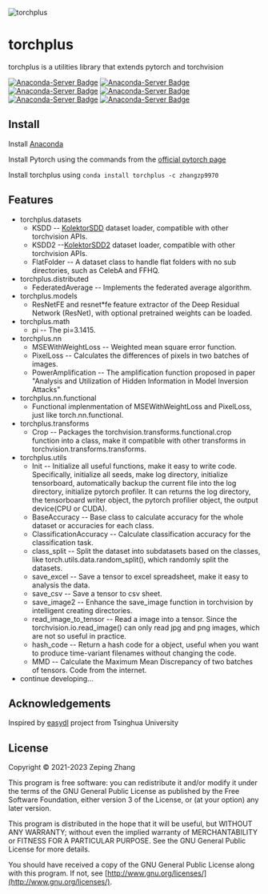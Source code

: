 ![torchplus](./doc/images/torchplus.svg)

# torchplus

torchplus is a utilities library that extends pytorch and torchvision

[![Anaconda-Server Badge](https://anaconda.org/zhangzp9970/torchplus/badges/version.svg)](https://anaconda.org/zhangzp9970/torchplus)
[![Anaconda-Server Badge](https://anaconda.org/zhangzp9970/torchplus/badges/latest_release_date.svg)](https://anaconda.org/zhangzp9970/torchplus)
[![Anaconda-Server Badge](https://anaconda.org/zhangzp9970/torchplus/badges/latest_release_relative_date.svg)](https://anaconda.org/zhangzp9970/torchplus)
[![Anaconda-Server Badge](https://anaconda.org/zhangzp9970/torchplus/badges/platforms.svg)](https://anaconda.org/zhangzp9970/torchplus)
[![Anaconda-Server Badge](https://anaconda.org/zhangzp9970/torchplus/badges/license.svg)](https://anaconda.org/zhangzp9970/torchplus)
[![Anaconda-Server Badge](https://anaconda.org/zhangzp9970/torchplus/badges/downloads.svg)](https://anaconda.org/zhangzp9970/torchplus)

## Install

Install [Anaconda](https://www.anaconda.com/)

Install Pytorch using the commands from the [official pytorch page](https://pytorch.org/)

Install torchplus using `conda install torchplus -c zhangzp9970`

## Features

* torchplus.datasets
  * KSDD -- [KolektorSDD](http://go.vicos.si/kolektorsdd) dataset loader, compatible with other torchvision APIs.
  * KSDD2 --[KolektorSDD2](http://go.vicos.si/kolektorsdd2) dataset loader, compatible with other torchvision APIs.
  * FlatFolder -- A dataset class to handle flat folders with no sub directories, such as CelebA and FFHQ.
* torchplus.distributed
  * FederatedAverage -- Implements the federated average algorithm.
* torchplus.models
  * ResNetFE and resnet*fe feature extractor of the Deep Residual Network (ResNet), with optional pretrained weights can be loaded.
* torchplus.math
  * pi -- The pi=3.1415.
* torchplus.nn
  * MSEWithWeightLoss -- Weighted mean square error function.
  * PixelLoss -- Calculates the differences of pixels in two batches of images.
  * PowerAmplification -- The amplification function proposed in paper "Analysis and Utilization of Hidden Information in Model Inversion Attacks"
* torchplus.nn.functional
  * Functional implenmentation of MSEWithWeightLoss and PixelLoss, just like torch.nn.functional.
* torchplus.transforms
  * Crop -- Packages the torchvision.transforms.functional.crop function into a class, make it compatible with other transforms in torchvision.transforms.transforms.
* torchplus.utils
  * Init -- Initialize all useful functions, make it easy to write code. Specifically, initialize all seeds, make log directory, initialize tensorboard, automatically backup the current file into the log directory, initialize pytorch profiler. It can returns the log directory, the tensorboard writer object, the pytorch profilier object, the output device(CPU or CUDA).
  * BaseAccuracy -- Base class to calculate accuracy for the whole dataset or accuracies for each class.
  * ClassificationAccuracy -- Calculate classification accuracy for the classification task.
  * class_split -- Split the dataset into subdatasets based on the classes, like torch.utils.data.random_split(), which randomly split the datasets.
  * save_excel -- Save a tensor to excel spreadsheet, make it easy to analysis the data.
  * save_csv -- Save a tensor to csv sheet.
  * save_image2 -- Enhance the save_image function in torchvision by intelligent creating directories.
  * read_image_to_tensor -- Read a image into a tensor. Since the torchvision.io.read_image() can only read jpg and png images, which are not so useful in practice.
  * hash_code -- Return a hash code for a object, useful when you want to produce time-variant filenames without changing the code.
  * MMD -- Calculate the Maximum Mean Discrepancy of two batches of tensors. Code from the internet.
* continue developing...

## Acknowledgements

Inspired by [easydl](https://pypi.org/project/easydl/) project from Tsinghua University

## License

Copyright © 2021-2023 Zeping Zhang

This program is free software: you can redistribute it and/or modify
it under the terms of the GNU General Public License as published by
the Free Software Foundation, either version 3 of the License, or
(at your option) any later version.

This program is distributed in the hope that it will be useful,
but WITHOUT ANY WARRANTY; without even the implied warranty of
MERCHANTABILITY or FITNESS FOR A PARTICULAR PURPOSE.  See the
GNU General Public License for more details.

You should have received a copy of the GNU General Public License
along with this program.  If not, see [http://www.gnu.org/licenses/](http://www.gnu.org/licenses/).
